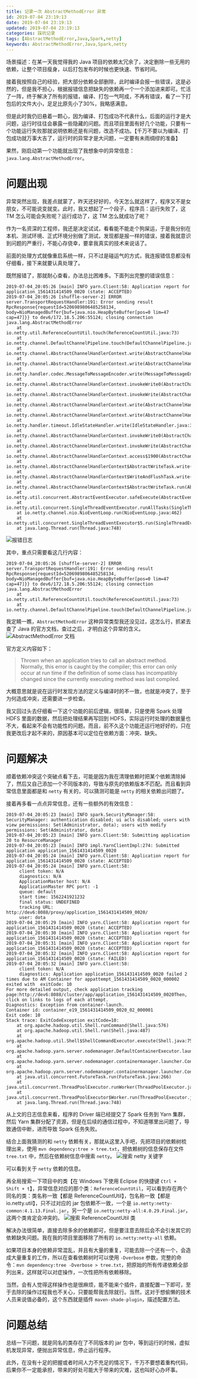 ```yaml
---
title: 记录一次 AbstractMethodError 异常
id: 2019-07-04 23:19:13
date: 2019-07-04 23:19:13
updated: 2019-07-04 23:19:13
categories: 踩坑记录
tags: [AbstractMethodError,Java,Spark,netty]
keywords: AbstractMethodError,Java,Spark,netty
---
```



场景描述：在某一天我觉得我的 Java 项目的依赖太冗余了，决定删除一些无用的依赖，让整个项目瘦身，以后打包发布的时候也更快速、节省时间。

接着我按照自己的经验，把大部分依赖全部删除，此时编译会报一些错误，这是必然的，但是我不担心，根据报错信息把缺失的依赖再一个一个添加进来即可。忙活了一阵，终于解决了所有的报错，编译、打包一气呵成，不再有错误，看了一下打包后的文件大小，足足比原先小了30%，我略感满意。

但是此时我仍旧悬着一颗心，因为编译、打包成功不代表什么，后面的运行才是大问题，运行时往往会暴露一些隐藏的问题。而且项目里面有好几个功能，只要有一个功能运行失败那就说明依赖还是有问题，改造不成功。【千万不要以为编译、打包成功就万事大吉了，运行时的异常才是大问题，一定要有未雨绸缪的准备】

果然，刚启动第一个功能就出现了我想象中的异常信息：`java.lang.AbstractMethodError`。


<!-- more -->


# 问题出现


异常突然出现，我差点就蒙了，昨天还好好的，今天怎么就这样了，程序又不是女朋女，不可能说变就变。此时，我又想起了一个段子，程序员：运行失败了，这 TM 怎么可能会失败呢？运行成功了，这 TM 怎么就成功了呢？

作为一名资深的工程师，我还是决定试试，看看能不能走个狗屎运，于是我分别在本机、测试环境、正式环境分别做了测试，发现都是报一样的错误，接着我就意识到问题的严重行，不能心存侥幸，要拿我真实的技术来说话了。

前面的处理方式就像重启系统一样，只不过是碰运气的方式，我连报错信息都没有仔细看，接下来就要认真处理了。

既然报错了，那就耐心查看，办法总比困难多。下面列出完整的错误信息：

```
2019-07-04_20:05:26 [main] INFO yarn.Client:58: Application report for application_1561431414509_0020 (state: ACCEPTED)
2019-07-04_20:05:26 [shuffle-server-2] ERROR server.TransportRequestHandler:191: Error sending result RpcResponse{requestId=5206989806485258134, body=NioManagedBuffer{buf=java.nio.HeapByteBuffer[pos=0 lim=47 cap=47]}} to dev6/172.18.5.206:55124; closing connection
java.lang.AbstractMethodError
	at io.netty.util.ReferenceCountUtil.touch(ReferenceCountUtil.java:73)
	at io.netty.channel.DefaultChannelPipeline.touch(DefaultChannelPipeline.java:107)
	at io.netty.channel.AbstractChannelHandlerContext.write(AbstractChannelHandlerContext.java:810)
	at io.netty.channel.AbstractChannelHandlerContext.write(AbstractChannelHandlerContext.java:723)
	at io.netty.handler.codec.MessageToMessageEncoder.write(MessageToMessageEncoder.java:111)
	at io.netty.channel.AbstractChannelHandlerContext.invokeWrite0(AbstractChannelHandlerContext.java:738)
	at io.netty.channel.AbstractChannelHandlerContext.invokeWrite(AbstractChannelHandlerContext.java:730)
	at io.netty.channel.AbstractChannelHandlerContext.write(AbstractChannelHandlerContext.java:816)
	at io.netty.channel.AbstractChannelHandlerContext.write(AbstractChannelHandlerContext.java:723)
	at io.netty.handler.timeout.IdleStateHandler.write(IdleStateHandler.java:302)
	at io.netty.channel.AbstractChannelHandlerContext.invokeWrite0(AbstractChannelHandlerContext.java:738)
	at io.netty.channel.AbstractChannelHandlerContext.invokeWrite(AbstractChannelHandlerContext.java:730)
	at io.netty.channel.AbstractChannelHandlerContext.access$1900(AbstractChannelHandlerContext.java:38)
	at io.netty.channel.AbstractChannelHandlerContext$AbstractWriteTask.write(AbstractChannelHandlerContext.java:1089)
	at io.netty.channel.AbstractChannelHandlerContext$WriteAndFlushTask.write(AbstractChannelHandlerContext.java:1136)
	at io.netty.channel.AbstractChannelHandlerContext$AbstractWriteTask.run(AbstractChannelHandlerContext.java:1078)
	at io.netty.util.concurrent.AbstractEventExecutor.safeExecute(AbstractEventExecutor.java:163)
	at io.netty.util.concurrent.SingleThreadEventExecutor.runAllTasks(SingleThreadEventExecutor.java:403)
	at io.netty.channel.nio.NioEventLoop.run(NioEventLoop.java:462)
	at io.netty.util.concurrent.SingleThreadEventExecutor$5.run(SingleThreadEventExecutor.java:858)
	at java.lang.Thread.run(Thread.java:748)
```

![报错日志](https://raw.githubusercontent.com/iplaypi/img-playpi/master/img/2019/20190704232421.png "报错日志")

其中，重点只需要看这几行内容：

```
2019-07-04_20:05:26 [shuffle-server-2] ERROR server.TransportRequestHandler:191: Error sending result RpcResponse{requestId=5206989806485258134, body=NioManagedBuffer{buf=java.nio.HeapByteBuffer[pos=0 lim=47 cap=47]}} to dev6/172.18.5.206:55124; closing connection
java.lang.AbstractMethodError
	at io.netty.util.ReferenceCountUtil.touch(ReferenceCountUtil.java:73)
	at io.netty.channel.DefaultChannelPipeline.touch(DefaultChannelPipeline.java:107)
```

我定睛一瞧，`AbstractMethodError` 这种异常类型我还没见过，这怎么行，抓紧去查了 Java 的官方文档，查过之后，才明白这个异常的含义。
![AbstractMethodError 文档](https://raw.githubusercontent.com/iplaypi/img-playpi/master/img/2019/20190704232219.png "AbstractMethodError 文档")

官方定义内容如下：

> Thrown when an application tries to call an abstract method. Normally, this error is caught by the compiler; this error can only occur at run time if the definition of some class has incompatibly changed since the currently executing method was last compiled.

大概意思就是说在运行时发现方法的定义与编译时的不一致，也就是冲突了，至于为何造成冲突，还需要进一步检查。

我又回过头去仔细看一下这个功能的前后逻辑，很简单，只是使用 Spark 处理 HDFS 里面的数据，然后把处理结果再写回到 HDFS，实际运行时处理的数据量也不大，看起来不会有功能性的问题。而且，前不久这个功能还运行地好好的，只在我更改后才起不来的，原因基本可以定位在依赖方面：冲突、缺失。


# 问题解决


顺着依赖冲突这个突破点看下去，可能是因为我在清理依赖时把某个依赖清除掉了，然后又自己添加一个不同版本的，导致与原先的依赖版本不匹配。而且看到异常信息里面都是和 `netty` 有关的，可以猜测可能是 `netty` 的相关依赖出问题了。

接着再多看一点点异常信息，还有一些额外的有效信息：

```
2019-07-04_20:05:23 [main] INFO spark.SecurityManager:58: SecurityManager: authentication disabled; ui acls disabled; users with view permissions: Set(Administrator, dota); users with modify permissions: Set(Administrator, dota)
2019-07-04_20:05:23 [main] INFO yarn.Client:58: Submitting application 20 to ResourceManager
2019-07-04_20:05:23 [main] INFO impl.YarnClientImpl:274: Submitted application application_1561431414509_0020
2019-07-04_20:05:24 [main] INFO yarn.Client:58: Application report for application_1561431414509_0020 (state: ACCEPTED)
2019-07-04_20:05:24 [main] INFO yarn.Client:58: 
	 client token: N/A
	 diagnostics: N/A
	 ApplicationMaster host: N/A
	 ApplicationMaster RPC port: -1
	 queue: default
	 start time: 1562241921232
	 final status: UNDEFINED
	 tracking URL: http://dev6:8088/proxy/application_1561431414509_0020/
	 user: dota
2019-07-04_20:05:29 [main] INFO yarn.Client:58: Application report for application_1561431414509_0020 (state: ACCEPTED)
2019-07-04_20:05:30 [main] INFO yarn.Client:58: Application report for application_1561431414509_0020 (state: ACCEPTED)
2019-07-04_20:05:31 [main] INFO yarn.Client:58: Application report for application_1561431414509_0020 (state: ACCEPTED)
2019-07-04_20:05:32 [main] INFO yarn.Client:58: Application report for application_1561431414509_0020 (state: FAILED)
2019-07-04_20:05:32 [main] INFO yarn.Client:58: 
	 client token: N/A
	 diagnostics: Application application_1561431414509_0020 failed 2 times due to AM Container for appattempt_1561431414509_0020_000002 exited with  exitCode: 10
For more detailed output, check application tracking page:http://dev6:8088/cluster/app/application_1561431414509_0020Then, click on links to logs of each attempt.
Diagnostics: Exception from container-launch.
Container id: container_e19_1561431414509_0020_02_000001
Exit code: 10
Stack trace: ExitCodeException exitCode=10: 
	at org.apache.hadoop.util.Shell.runCommand(Shell.java:576)
	at org.apache.hadoop.util.Shell.run(Shell.java:487)
	at org.apache.hadoop.util.Shell$ShellCommandExecutor.execute(Shell.java:753)
	at org.apache.hadoop.yarn.server.nodemanager.DefaultContainerExecutor.launchContainer(DefaultContainerExecutor.java:212)
	at org.apache.hadoop.yarn.server.nodemanager.containermanager.launcher.ContainerLaunch.call(ContainerLaunch.java:303)
	at org.apache.hadoop.yarn.server.nodemanager.containermanager.launcher.ContainerLaunch.call(ContainerLaunch.java:82)
	at java.util.concurrent.FutureTask.run(FutureTask.java:266)
	at java.util.concurrent.ThreadPoolExecutor.runWorker(ThreadPoolExecutor.java:1149)
	at java.util.concurrent.ThreadPoolExecutor$Worker.run(ThreadPoolExecutor.java:624)
	at java.lang.Thread.run(Thread.java:748)
```

从上文的日志信息来看，程序的 Driver 端已经提交了 Spark 任务到 Yarn 集群，然后 Yarn 集群分配了资源，但是在后续的通信过程中，不知道哪里出问题了，导致通信中断，进而导致 Spark 任务失败。

结合上面我猜测的和 `netty` 依赖有关，那就从这里入手吧，先把项目的依赖树梳理出来，使用 `mvn dependency:tree > tree.txt`，把依赖树的信息保存在文件 `tree.txt` 中，然后在依赖树信息中搜索 `netty`。
![搜索 netty 关键字](https://raw.githubusercontent.com/iplaypi/img-playpi/master/img/2019/20190704232242.png "搜索 netty 关键字")

可以看到关于 `netty` 依赖的信息。

再全局搜索一下项目中的类【在 Windows 下使用 Eclipse 的快捷键 `Ctrl + Shift + t`】，异常信息对应的那个类：`ReferenceCountUtil`，可以看到存在两个同名的类：类名称一致【都是 ReferenceCountUtil】，包名称一致【都是 io.netty.util】，只不过对应的 jar 包依赖不一致，一个是 `io.netty:netty-common:4.1.13.Final.jar`，另一个是 `io.netty:netty-all:4.0.29.Final.jar`，这两个类肯定会冲突的。
![搜索 ReferenceCountUtil 类](https://raw.githubusercontent.com/iplaypi/img-playpi/master/img/2019/20190704232137.png "搜索 ReferenceCountUtil 类")

解决办法很简单，直接去除多余的依赖即可，但是要注意去除后会不会引发其它的依赖缺失问题。我在我的项目里面移除了所有的 `io.netty:netty-all` 依赖。

如果项目本身的依赖非常混乱，并且有大量的重复，可能去除一个还有一个，会造成大量重复的工作，所以在查看依赖树时可以使用 `-Dverbose` 参数，完整的命令：`mvn dependency:tree -Dverbose > tree.txt`，把原始的所有传递依赖全部列出来，这样就可以对症操作，一次性把所有依赖移除。

当然，会有人觉得这样操作也是很麻烦，能不能来个插件，直接配置一下即可，至于去除的操作过程我也不关心，只要能帮我去除就行。当然，这对于想偷懒的技术人员来说值必备的，这个东西就是插件 `maven-shade-plugin`，描述配置方法。


# 问题总结


总结一下问题，就是同名的类存在了不同版本的 jar 包中，等到运行的时候，虚拟机发现异常，便抛出异常信息，停止运行程序。

此外，在没有十足的把握或者时间人力不充足的情况下，千万不要想着重构代码，后果你不一定能承担，带来的好处可能大于带来的灾难，这也叫好心办坏事。


